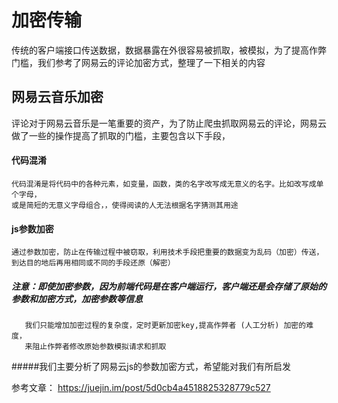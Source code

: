 # 加密传输

传统的客户端接口传送数据，数据暴露在外很容易被抓取，被模拟，为了提高作弊门槛，我们参考了网易云的评论加密方式，整理了一下相关的内容

## 网易云音乐加密
评论对于网易云音乐是一笔重要的资产，为了防止爬虫抓取网易云的评论，网易云做了一些的操作提高了抓取的门槛，主要包含以下手段，

#### 代码混淆 
    代码混淆是将代码中的各种元素，如变量，函数，类的名字改写成无意义的名字。比如改写成单个字母，
    或是简短的无意义字母组合，，使得阅读的人无法根据名字猜测其用途

#### js参数加密  
    通过参数加密，防止在传输过程中被窃取，利用技术手段把重要的数据变为乱码（加密）传送，
    到达目的地后再用相同或不同的手段还原（解密）

##### 注意：即使加密参数，因为前端代码是在客户端运行，客户端还是会存储了原始的参数和加密方式，加密参数等信息
       我们只能增加加密过程的复杂度，定时更新加密key,提高作弊者 (人工分析) 加密的难度，
       来阻止作弊者修改原始参数模拟请求和抓取

#####我们主要分析了网易云js的参数加密方式，希望能对我们有所启发

参考文章：
https://juejin.im/post/5d0cb4a4518825328779c527